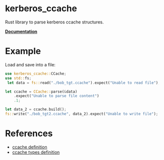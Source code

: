 # kerberos_ccache

Rust library to parse kerberos ccache structures. 

[**Documentation**](https://docs.rs/crate/kerberos_ccache) 

# Example
Load and save into a file:
```rust
use kerberos_ccache::CCache;
use std::fs;
 let data = fs::read("./bob_tgt.ccache").expect("Unable to read file");

let ccache = CCache::parse(&data)
    .expect("Unable to parse file content")
    .1;

let data_2 = ccache.build();
fs::write("./bob_tgt2.ccache", data_2).expect("Unable to write file");
 ```

# References
 * [ccache definition](https://web.mit.edu/kerberos/krb5-1.12/doc/basic/ccache_def.html)
 * [ccache types definition](https://repo.or.cz/w/krb5dissect.git/blob_plain/HEAD:/ccache.txt)
